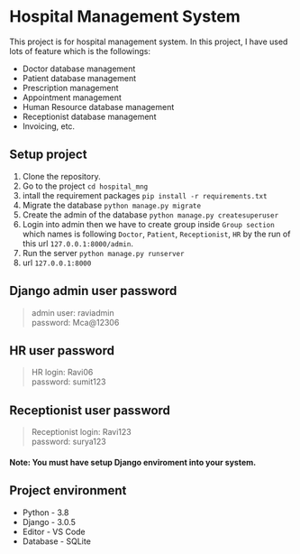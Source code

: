 # Hospital Management System
This project is for hospital management system. In this project, I have used lots of feature which is the followings:
* Doctor database management
* Patient database management
* Prescription management
* Appointment management
* Human Resource database management
* Receptionist database management
* Invoicing, etc.

## Setup project
1. Clone the repository.
2. Go to the project ```cd hospital_mng```
3. intall the requirement packages ```pip install -r requirements.txt``` 
4. Migrate the database ```python manage.py migrate```
5. Create the admin of the database ```python manage.py createsuperuser```
6. Login into admin then we have to create group inside ```Group section``` which names is following ```Doctor```, ```Patient```, ```Receptionist```, ```HR``` by the run of this url ```127.0.0.1:8000/admin```.
7. Run the server ```python manage.py runserver```
8. url ```127.0.0.1:8000```
## Django admin user password 
> admin user: raviadmin    
> password: Mca@12306
## HR  user password 
> HR login: Ravi06      
> password: sumit123
## Receptionist  user password 
> Receptionist login: Ravi123           
> password: surya123


#### Note: You must have setup Django enviroment into your system.

## Project environment
* Python - 3.8
* Django - 3.0.5
* Editor - VS Code
* Database - SQLite

